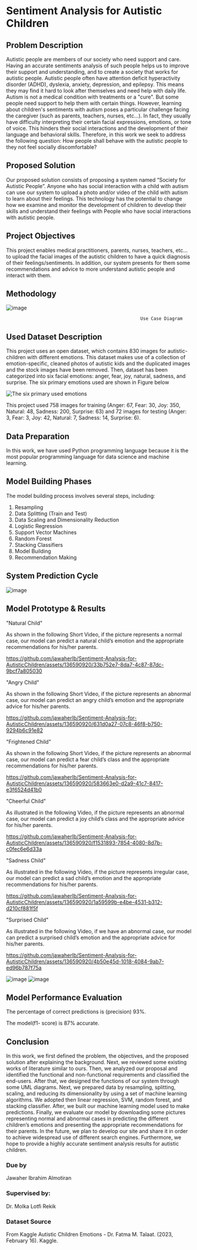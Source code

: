 # Sentiment Analysis for Autistic Children
## Problem Description 
Autistic people are members of our society who need support and care. Having an accurate sentiments analysis of such people helps us to improve their support and understanding, and to create a society that works for autistic people. Autistic people often have attention deficit hyperactivity disorder (ADHD), dyslexia, anxiety, depression, and epilepsy. This means they may find it hard to look after themselves and need help with daily life. Autism is not a medical condition with treatments or a "cure". But some people need support to help them with certain things.
However, learning about children's sentiments with autism poses a particular challenge facing the caregiver (such as parents, teachers, nurses, etc…). In fact, they usually have difficulty interpreting their certain facial expressions, emotions, or tone of voice. This hinders their social interactions and the development of their language and behavioral skills. Therefore, in this work we seek to address the following question: How people shall behave with the autistic people to they not feel socially discomfortable?
## Proposed Solution
Our proposed solution consists of proposing a system named “Society for Autistic People”. Anyone who has social interaction with a child with autism can use our system to upload a photo and/or video of the child with autism to learn about their feelings. This technology has the potential to change how we examine and monitor the development of children to develop their skills and understand their feelings with People who have social interactions with autistic people.
## Project Objectives
This project enables medical practitioners, parents, nurses, teachers, etc… to upload the facial images of the autistic children to have a quick diagnosis of their feelings/sentiments. In addition, our system presents for them some recommendations and advice to more understand autistic people and interact with them.

## Methodology
![image](https://github.com/jawaherIb/Sentiment-Analysis-for-AutisticChildren/assets/136590920/9a8537b6-d779-4c02-b040-ecd4b4d1b18c)
                                                 
                                                       Use Case Diagram 
## Used Dataset Description
This project uses an open dataset, which contains 830 images for autistic-children with different emotions. This dataset makes use of a collection of emotion-specific, cleaned photos of autistic kids and the duplicated images and the stock images have been removed. Then, dataset has been categorized into six facial emotions: anger, fear, joy, natural, sadness, and surprise. The six primary emotions used are shown in Figure below

![The six primary used emotions](https://github.com/jawaherIb/Sentiment-Analysis-for-AutisticChildren/assets/136590920/86320784-d4f9-4605-95fb-16160c9ba760)

This project used 758 images for training (Anger: 67, Fear: 30, Joy: 350, Natural: 48, Sadness: 200, Surprise: 63) and 72 images for testing (Anger: 3, Fear: 3, Joy: 42, Natural: 7, Sadness: 14, Surprise: 6).

## Data Preparation
In this work, we have used Python programming language because it is the most popular programming language for data science and machine learning.

## Model Building Phases
The model building process involves several steps, including:

1. Resampling
2. Data Splitting (Train and Test)
3. Data Scaling and Dimensionality Reduction
4. Logistic Regression
5. Support Vector Machines
6. Random Forest
7. Stacking Classifiers
8. Model Building
9. Recommendation Making

## System Prediction Cycle
![image](https://github.com/jawaherIb/Sentiment-Analysis-for-AutisticChildren/assets/136590920/3d015930-cff7-485e-806d-cdc5ac5f28f9)

## Model Prototype & Results

"Natural Child"

As shown in the following Short Video, if the picture represents a normal case, our model can predict a natural child’s emotion and the appropriate recommendations for his/her parents.


https://github.com/jawaherIb/Sentiment-Analysis-for-AutisticChildren/assets/136590920/33b752e7-8da7-4c87-87dc-9bcf7a805030



"Angry Child"

As shown in the following Short Video, if the picture represents an abnormal case, our model can predict an angry child’s emotion and the appropriate advice for his/her parents.


https://github.com/jawaherIb/Sentiment-Analysis-for-AutisticChildren/assets/136590920/631d0a27-07c8-46f8-b750-9294b6c91e82



"Frightened Child"

As shown in the following Short Video, if the picture represents an abnormal case, our model can predict a fear child’s class and the appropriate recommendations for his/her parents.


https://github.com/jawaherIb/Sentiment-Analysis-for-AutisticChildren/assets/136590920/583663e0-d2a9-41c7-8417-e3f6524d41b0



"Cheerful Child"

As illustrated in the following Video, if the picture represents an abnormal case, our model can predict a joy child’s class and the appropriate advice for his/her parents.


https://github.com/jawaherIb/Sentiment-Analysis-for-AutisticChildren/assets/136590920/f1531893-7854-4080-8d7b-c0fec6e6d33a



"Sadness Child"

As illustrated in the following Video, if the picture represents irregular case, our model can predict a sad child’s emotion and the appropriate recommendations for his/her parents.


https://github.com/jawaherIb/Sentiment-Analysis-for-AutisticChildren/assets/136590920/1a59599b-e4be-4531-b312-d210cf881f5f



"Surprised Child"

As illustrated in the following Video, if we have an abnormal case, our model can predict a surprised child’s emotion and the appropriate advice for his/her parents.


https://github.com/jawaherIb/Sentiment-Analysis-for-AutisticChildren/assets/136590920/4b50e45d-1018-4084-9ab7-ed96b787f75a





![image](https://github.com/jawaherIb/Sentiment-Analysis-for-AutisticChildren/assets/136590920/9388ae84-3f75-4ef0-9f7f-f57506363f10)
![image](https://github.com/jawaherIb/Sentiment-Analysis-for-AutisticChildren/assets/136590920/8d2d6b4c-b850-4cb6-880b-3c9d3e0de989)

## Model Performance Evaluation
The percentage of correct predictions is (precision) 93%.

The model(f1- score) is 87% accurate.


## Conclusion
In this work, we first defined the problem, the objectives, and the proposed solution after explaining the background. Next, we reviewed some existing works of literature similar to ours. Then, we analyzed our proposal and identified the functional and non-functional requirements and classified the end-users. After that, we designed the functions of our system through some UML diagrams. Next, we prepared data by resampling, splitting, scaling, and reducing its dimensionality by using a set of machine learning algorithms. We adopted then linear regression, SVM, random forest, and stacking classifier. After, we built our machine learning model used to make predictions. Finally, we evaluate our model by downloading some pictures representing normal and abnormal cases in predicting the different children’s emotions and presenting the appropriate recommendations for their parents.
In the future, we plan to develop our site and share it in order to achieve widespread use of different search engines. Furthermore, we hope to provide a highly accurate sentiment analysis results for autistic children.

### Due by
Jawaher Ibrahim Almotiran
### Supervised by:
Dr. Molka Lotfi Rekik
### Dataset Source 
From Kaggle Autistic Children Emotions - Dr. Fatma M. Talaat. (2023, February 16). Kaggle.
 
